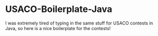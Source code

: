 # USACO-Boilerplate-Java
I was extremely tired of typing in the same stuff for USACO contests in Java, so here is a nice boilerplate for the contests!
